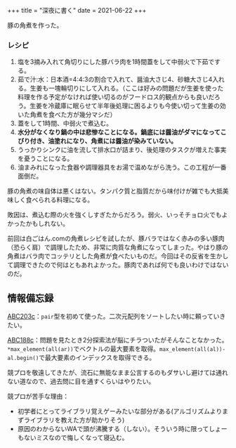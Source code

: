 +++
title = "深夜に書く"
date = 2021-06-22
+++

豚の角煮を作った。

<!-- more -->

### レシピ

1. 塩を3摘み入れて角切りにした豚バラ肉を1時間蓋をして中弱火で下茹でする。
2. 茹で汁:水：日本酒=4:4:3の割合で入れて、醤油大さじ4、砂糖大さじ4入れる。生姜も一塊輪切りにして入れる。（ここは好みの問題だが生姜を使った料理を作る予定がなければ使い切るのがフードロス的観点からも良いだろう。生姜を冷蔵庫に眠らせて半年後処理に困るよりも今使い切って生姜の効いた角煮を食べた方が幾分マシだ）
3. 蓋をして1時間、中弱火で煮込む。
4. **水分がなくなり鍋の中は悲惨なことになる。鍋底には醤油がダマになってこびり付き、油塗れになり、角煮には醤油が染みていない。**
5. うっかりシンクに油を流して排水口が詰まり、後処理のタスクが増えた事実を憂うことになる。
6. 油まみれになった食器や調理器具をお湯で温めながら洗う。この工程が一番面倒だ。

豚の角煮の味自体は悪くはない。タンパク質と脂質だから味付けが雑でも大抵美味しく食べられる料理になる。

敗因は、煮込む際の火を強くしすぎたからだろう。弱火、いっそチョロ火でもよかったかもしれない。

前回は白ごはん.comの角煮レシピを試したが、豚バラではなく赤みの多い豚肉（恐らく肩）で調理したため、非常に肉質な角煮になってしまった。やはり豚の角煮はバラ肉でコッテリとした角煮が食べたいものだ。今回はその反省を生かして調理できたので何はともあれよかった。豚肉であれば何でも良いわけではないのだ。

## 情報備忘録

[ABC203c](https://atcoder.jp/contests/abc203/tasks/abc203_c)：`pair`型を初めて使った。二次元配列をソートしたい時に頼っていきたい。

[ABC188c](https://atcoder.jp/contests/abc188/tasks/abc188_c)：問題を見たとき2分探索法が脳にチラついたがそんなことなかった。`*max_element(all(ar))`でベクトルの最大要素を取得。`max_element(all(al))-al.begin()`で最大要素のインデックスを取得できる。

競プロを敬遠してきたが、流石に無能なまま公言するのもダサいし避けては通れない道なので、過去問に目を通すくらいはやりたい。

競プロが苦手な理由：

- 初学者にとってライブラリ覚えゲーみたいな部分がある(アルゴリズムよりまずライブラリを教えた方が助かりそう)
- 原因のわからないWAで頭が沸騰する（しない）。そういう時に限ってしょーもないミスなので悔しくなって寝込む。